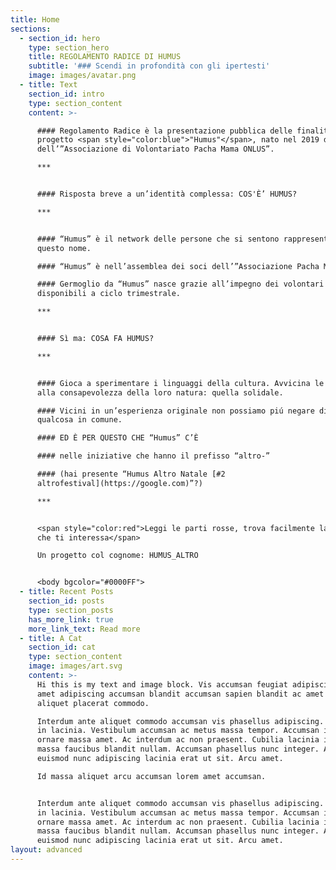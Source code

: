```yaml
---
title: Home
sections:
  - section_id: hero
    type: section_hero
    title: REGOLAMENTO RADICE DI HUMUS
    subtitle: '### Scendi in profondità con gli ipertesti'
    image: images/avatar.png
  - title: Text
    section_id: intro
    type: section_content
    content: >-

      #### Regolamento Radice è la presentazione pubblica delle finalità del
      progetto <span style="color:blue">"Humus"</span>, nato nel 2019 da un’idea
      dell’”Associazione di Volontariato Pacha Mama ONLUS”.

      ***


      #### Risposta breve a un’identità complessa: COS'È’ HUMUS?

      ***


      #### “Humus” è il network delle persone che si sentono rappresentate da
      questo nome. 

      #### “Humus” è nell’assemblea dei soci dell’”Associazione Pacha Mama”.

      #### Germoglio da “Humus” nasce grazie all’impegno dei volontari
      disponibili a ciclo trimestrale.

      ***


      #### Sì ma: COSA FA HUMUS?

      ***


      #### Gioca a sperimentare i linguaggi della cultura. Avvicina le persone
      alla consapevolezza della loro natura: quella solidale. 

      #### Vicini in un’esperienza originale non possiamo piú negare di avere
      qualcosa in comune.

      #### ED È PER QUESTO CHE “Humus” C’È

      #### nelle iniziative che hanno il prefisso “altro-” 

      #### (hai presente “Humus Altro Natale [#2
      altrofestival](https://google.com)”?)

      ***


      <span style="color:red">Leggi le parti rosse, trova facilmente la parte
      che ti interessa</span>

      Un progetto col cognome: HUMUS_ALTRO


      <body bgcolor="#0000FF">
  - title: Recent Posts
    section_id: posts
    type: section_posts
    has_more_link: true
    more_link_text: Read more
  - title: A Cat
    section_id: cat
    type: section_content
    image: images/art.svg
    content: >-
      Hi this is my text and image block. Vis accumsan feugiat adipiscing nisl
      amet adipiscing accumsan blandit accumsan sapien blandit ac amet faucibus
      aliquet placerat commodo. 

      Interdum ante aliquet commodo accumsan vis phasellus adipiscing. Ornare a
      in lacinia. Vestibulum accumsan ac metus massa tempor. Accumsan in lacinia
      ornare massa amet. Ac interdum ac non praesent. Cubilia lacinia interdum
      massa faucibus blandit nullam. Accumsan phasellus nunc integer. Accumsan
      euismod nunc adipiscing lacinia erat ut sit. Arcu amet. 

      Id massa aliquet arcu accumsan lorem amet accumsan.


      Interdum ante aliquet commodo accumsan vis phasellus adipiscing. Ornare a
      in lacinia. Vestibulum accumsan ac metus massa tempor. Accumsan in lacinia
      ornare massa amet. Ac interdum ac non praesent. Cubilia lacinia interdum
      massa faucibus blandit nullam. Accumsan phasellus nunc integer. Accumsan
      euismod nunc adipiscing lacinia erat ut sit. Arcu amet.
layout: advanced
---
```

